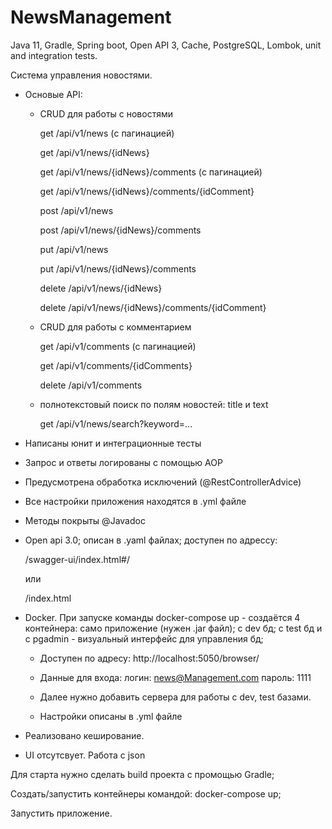 # NewsManagement

Java 11, Gradle, Spring boot, Open API 3, Cache, PostgreSQL, Lombok, unit and integration tests.

Система управления новостями.

- Основые API:
  -	CRUD для работы с новостями
  
    get /api/v1/news (с пагинацией)
    
    get /api/v1/news/{idNews}
    
    get /api/v1/news/{idNews}/comments (с пагинацией)
    
    get /api/v1/news/{idNews}/comments/{idComment}

    post /api/v1/news
    
    post /api/v1/news/{idNews}/comments

    put /api/v1/news
    
    put /api/v1/news/{idNews}/comments

    delete /api/v1/news/{idNews}
    
    delete /api/v1/news/{idNews}/comments/{idComment}

  -	CRUD для работы с комментарием
  
    get /api/v1/comments (с пагинацией)
    
    get /api/v1/comments/{idComments}

    delete /api/v1/comments

  -	полнотекстовый поиск по полям новостей: title и text
  
    get /api/v1/news/search?keyword=...

- Написаны юнит и интеграционные тесты

- Запрос и ответы логированы с помощью AOP

- Предусмотрена обработка исключений (@RestControllerAdvice)

- Все настройки приложения находятся в .yml файле

- Методы покрыты @Javadoc

- Open api 3.0; описан в .yaml файлах; доступен по адрессу:

  /swagger-ui/index.html#/ 
  
    или
    
  /index.html
  
- Docker. При запуске команды docker-compose up - создаётся 4 контейнера: само приложение (нужен .jar файл); с dev бд; с test бд и с pgadmin - визуальный интерфейс для управления бд;

  - Доступен по адресу: http://localhost:5050/browser/ 
  
  - Данные для входа: 
    логин: news@Management.com
    пароль: 1111
   
  - Далее нужно добавить сервера для работы с dev, test базами. 
   
  - Настройки описаны в .yml файле

- Реализовано кеширование.

- UI отсутсвует. Работа с json

Для старта нужно сделать build проекта с промощью Gradle;

Создать/запустить контейнеры командой: docker-compose up;

Запустить приложение.
